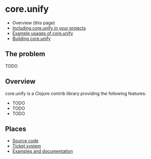 core.unify
==========

* Overview (this page)
* [Including core.unify in your projects](./Including.md)
* [Example usages of core.unify](./Using.md)
* [Building core.unify](./Building.md)

## The problem

TODO

## Overview

core.unify is a Clojure contrib library providing the following features:

  * TODO
  * TODO
  * TODO

## Places

* [Source code](https://github.com/clojure/core.unify)
* [Ticket system](http://dev.clojure.org/jira/browse/UNIFY)
* [Examples and documentation](http://github.com/clojure/core.unify/wiki)